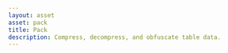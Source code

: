 ```yaml
---
layout: asset
asset: pack
title: Pack
description: Compress, decompress, and obfuscate table data.
---
```

